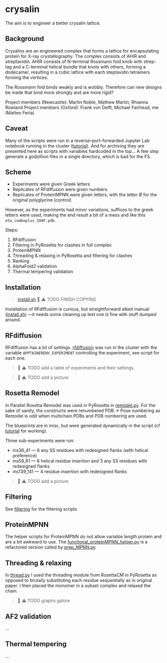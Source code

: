 # crysalin
The aim is to engineer a better crysalin lattice.

## Background

Crysalins are an engineered complex that forms a lattice for encapsulating protein for X-ray crystallography.
The complex consists of AHIR and streptavidin.
AHIR consists of N-terminal Rossmann fold knob with strep-tag and a C-terminal helical bundle that knots with others,
forming a dodecamer, resulting in a cubic lattice with each steptavidin tetramers forming the vertices.

The Rossmann fold binds weakly and is wobbly.
Therefore can new designs be made that bind more strongly and are more rigid?

Project members (Newcastle): Martin Noble, Mathew Martin, Rhianna Rowland
Project members (Oxford): Frank von Delft, Michael Fairhead, me (Matteo Ferla)

## Caveat

Many of the scripts were run in a reverse–port-forwarded Jupyter Lab notebook running in the cluster
([tutorial](https://www.blopig.com/blog/2023/10/ssh-the-boss-fight-level-jupyter-notebooks-from-compute-nodes/)).
And for archiving they are presented here as scripts with variables hardcoded in the top...
A few step generate a godzillion files in a single directory, which is bad for the FS.

## Scheme

* Experiments were given Greek letters
* Replicates of RFdiffusion were given numbers
* Replicates of ProteinMPNN were given letters, with the letter Ø for the original polyglycine (control)

However, as the experiments had minor variations, suffices to the greek letters were used,
making the end result a bit of a mess and like this `eta_comboplus_104F.pdb`.

Steps:

1. RFdiffusion
2. Filtering in PyRosetta for clashes in full complex
3. ProteinMPNN
4. Threading & relaxing in PyRosetta and filtering for clashes
5. Ranking
6. AlphaFold2 validation
7. Thermal tempering validation

## Installation

> [install.sh](code/install.sh) :construction: :warning: TODO FINISH COPYING

Installation of RFdiffusion is curious, but straightforward albeit manual ([install.sh](code/install.sh))
—it needs some cleaning up lest one is fine with stuff dumped around.

## RFdiffusion

RFdiffusion has a lot of settings. [rfdiffusion](code/job_RFdiffusion.sh) was run in the cluster
with the variable `APPTAINERENV_EXPERIMENT` controlling the experiment,
see script for each one. 

> :construction: :warning: TODO add a table of experiments and their settings.

> :construction: :warning: TODO add a picture

## Rosetta Remodel

In Parallel Rosetta Remodel was used in PyRosetta in [remodel.py](code/remodel.py).
For the sake of sanity, the constructs were renumbered PDB -> Pose numbering
as Remodel is odd when multichain PDBs and PDB numbering are used.

The blueprints are in misc, but were generated dynamically in the script 
(cf [tutorial](https://blog.matteoferla.com/2021/04/remodel-in-pyrosetta.html) for working).

Three sub-experiments were run:

* ins36_41 — 6 any SS residues with redesigned flanks (with helical preference)
* ins59_61 — 6 helical residue insertion and 3 any SS residues with redesigned flanks
* ins139_141 — 4 residue insertion with redesigned flanks

> :construction: :warning: TODO add a picture

## Filtering

See [filtering](code/filter.py) for the filtering scripts

## ProteinMPNN

The helper scripts for ProteinMPNN do not allow variable length protein and are a bit awkward to use.
The [functional_proteinMPNN_helper.py](code/functional_proteinMPNN_helper.py) is a refactored version called by 
[prep_MPNN.py](code/prep_MPNN.py).

## Threading & relaxing

In [thread.py](code/thread.py) I used the threading module from RosettaCM in PyRosetta as opposed to 
brutally substituting each residue sequentially as in original paper.
I then placed the monomer in a subset complex and relaxed the chain.

> :construction: :warning: TODO graphs galore

## AF2 validation

...

## Thermal tempering

...



